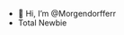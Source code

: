 - 👋 Hi, I’m @Morgendorfferr
- Total Newbie

<!---
Morgendorfferr/Morgendorfferr is a ✨ special ✨ repository because its `README.md` (this file) appears on your GitHub profile.
You can click the Preview link to take a look at your changes.
--->
